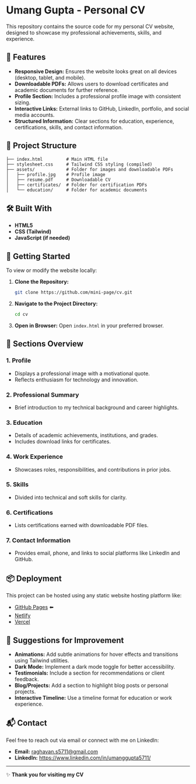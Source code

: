 # Umang Gupta - Personal CV

This repository contains the source code for my personal CV website, designed to showcase my professional achievements, skills, and experience.

## 🌟 Features

- **Responsive Design:** Ensures the website looks great on all devices (desktop, tablet, and mobile).
- **Downloadable PDFs:** Allows users to download certificates and academic documents for further reference.
- **Profile Section:** Includes a professional profile image with consistent sizing.
- **Interactive Links:** External links to GitHub, LinkedIn, portfolio, and social media accounts.
- **Structured Information:** Clear sections for education, experience, certifications, skills, and contact information.

## 📂 Project Structure

```
├── index.html         # Main HTML file
├── stylesheet.css     # Tailwind CSS styling (compiled)
├── assets/            # Folder for images and downloadable PDFs
│   ├── profile.jpg    # Profile image
│   ├── resume.pdf     # Downloadable CV
│   ├── certificates/  # Folder for certification PDFs
│   └── education/     # Folder for academic documents
```

## 🛠️ Built With

- **HTML5**
- **CSS (Tailwind)**
- **JavaScript (if needed)**

## 🚀 Getting Started

To view or modify the website locally:

1. **Clone the Repository:**
   ```bash
   git clone https://github.com/mini-page/cv.git
   ```

2. **Navigate to the Project Directory:**
   ```bash
   cd cv
   ```

3. **Open in Browser:**
   Open `index.html` in your preferred browser.

## 📝 Sections Overview

### 1. **Profile**
- Displays a professional image with a motivational quote.
- Reflects enthusiasm for technology and innovation.

### 2. **Professional Summary**
- Brief introduction to my technical background and career highlights.

### 3. **Education**
- Details of academic achievements, institutions, and grades.
- Includes download links for certificates.

### 4. **Work Experience**
- Showcases roles, responsibilities, and contributions in prior jobs.

### 5. **Skills**
- Divided into technical and soft skills for clarity.

### 6. **Certifications**
- Lists certifications earned with downloadable PDF files.

### 7. **Contact Information**
- Provides email, phone, and links to social platforms like LinkedIn and GitHub.

## 📦 Deployment

This project can be hosted using any static website hosting platform like:
- [GitHub Pages](https://pages.github.com/) ⬅️
- [Netlify](https://www.netlify.com/)
- [Vercel](https://vercel.com/)

## 🤔 Suggestions for Improvement

- **Animations:** Add subtle animations for hover effects and transitions using Tailwind utilities.
- **Dark Mode:** Implement a dark mode toggle for better accessibility.
- **Testimonials:** Include a section for recommendations or client feedback.
- **Blog/Projects:** Add a section to highlight blog posts or personal projects.
- **Interactive Timeline:** Use a timeline format for education or work experience.

## 📬 Contact
Feel free to reach out via email or connect with me on LinkedIn:

- **Email:** raghavan.s5711@gmail.com
- **LinkedIn:** https://www.linkedin.com/in/umanggupta5711/

---

✨ **Thank you for visiting my CV**
